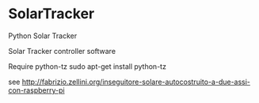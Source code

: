 # SolarTracker
Python Solar Tracker

Solar Tracker controller software 

Require python-tz
sudo apt-get install python-tz

see http://fabrizio.zellini.org/inseguitore-solare-autocostruito-a-due-assi-con-raspberry-pi
